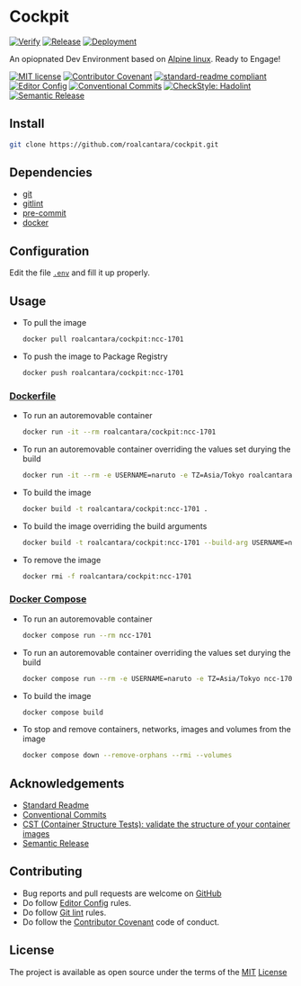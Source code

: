 # Cockpit

[![Verify](https://github.com/roalcantara/cockpit/actions/workflows/verify.yml/badge.svg)](https://github.com/roalcantara/cockpit/actions/workflows/verify.yml)
[![Release](https://github.com/roalcantara/cockpit/actions/workflows/release.yml/badge.svg)](https://github.com/roalcantara/cockpit/actions/workflows/release.yml)
[![Deployment](https://github.com/roalcantara/cockpit/actions/workflows/deployment.yml/badge.svg)](https://github.com/roalcantara/cockpit/actions/workflows/deployment.yml)

An opiopnated Dev Environment based on [Alpine linux][12]. Ready to Engage!

[![MIT license](https://img.shields.io/badge/License-MIT-brightgreen.svg)](./../LICENSE)
[![Contributor Covenant](https://img.shields.io/badge/Contributor%20Covenant-2.0-4baaaa.svg)][2]
[![standard-readme compliant](https://img.shields.io/badge/readme%20style-standard-brightgreen.svg)][5]
[![Editor Config](https://img.shields.io/badge/Editor%20Config-1.0.1-crimson.svg)][4]
[![Conventional Commits](https://img.shields.io/badge/Conventional%20Commits-1.0.0-yellow.svg)][3]
[![CheckStyle: Hadolint](https://img.shields.io/badge/check_style-hadolint-ee503e.svg)][11]
[![Semantic Release](https://img.shields.io/badge/%20%20%F0%9F%93%A6%F0%9F%9A%80-semantic--release-e10079.svg)][17]

## Install

```sh
git clone https://github.com/roalcantara/cockpit.git
```

## Dependencies

- [git][6]
- [gitlint][7]
- [pre-commit][8]
- [docker][9]

## Configuration

Edit the file [`.env`][15] and fill it up properly.

## Usage

- To pull the image

  ```sh
  docker pull roalcantara/cockpit:ncc-1701
  ```

- To push the image to Package Registry

  ```sh
  docker push roalcantara/cockpit:ncc-1701
  ```

### [Dockerfile][13]

- To run an autoremovable container

  ```sh
  docker run -it --rm roalcantara/cockpit:ncc-1701
  ```

- To run an autoremovable container overriding the values set durying the build

  ```sh
  docker run -it --rm -e USERNAME=naruto -e TZ=Asia/Tokyo roalcantara/cockpit:ncc-1701
  ```

- To build the image

  ```sh
  docker build -t roalcantara/cockpit:ncc-1701 .
  ```

- To build the image overriding the build arguments

  ```sh
  docker build -t roalcantara/cockpit:ncc-1701 --build-arg USERNAME=naruto --build-arg TZ=Asia/Tokyo .
  ```

- To remove the image

  ```sh
  docker rmi -f roalcantara/cockpit:ncc-1701
  ```

### [Docker Compose][14]

- To run an autoremovable container

  ```sh
  docker compose run --rm ncc-1701
  ```

- To run an autoremovable container overriding the values set durying the build

  ```sh
  docker compose run --rm -e USERNAME=naruto -e TZ=Asia/Tokyo ncc-1701
  ```

- To build the image

  ```sh
  docker compose build
  ```

- To stop and remove containers, networks, images and volumes from the image

  ```sh
  docker compose down --remove-orphans --rmi --volumes
  ```

## Acknowledgements

- [Standard Readme][5]
- [Conventional Commits][7]
- [CST (Container Structure Tests): validate the structure of your container images][16]
- [Semantic Release][17]

## Contributing

- Bug reports and pull requests are welcome on [GitHub][0]
- Do follow [Editor Config][4] rules.
- Do follow [Git lint][7] rules.
- Do follow the [Contributor Covenant][2] code of conduct.

## License

The project is available as open source under the terms of the [MIT][1] [License](LICENSE)

[0]: https://github.com/roalcantara/Dockers
[1]: https://opensource.org/licenses/MIT "Open Source Initiative"
[2]: https://contributor-covenant.org "A Code of Conduct for Open Source Communities"
[3]: https://conventionalcommits.org "Conventional Commits"
[4]: https://editorconfig.org "EditorConfig"
[5]: https://github.com/RichardLitt/standard-readme "Standard Readme"
[6]: https://git-scm.com "Git"
[7]: https://jorisroovers.com/gitlint "git commit message linter"
[8]: https://pre-commit.com "A framework for managing and maintaining multi-language pre-commit hooks"
[9]: https://docker.com "Docker: An open platform for developing, shipping, and running applications."
[11]: https://github.com/hadolint/hadolint "Dockerfile linter"
[12]: https://alpinelinux.org/ "Alpine Linux: A security-oriented, lightweight Linux distribution based on musl libc and busybox"
[13]: https://docs.docker.com/engine/reference/builder "Dockerfile reference"
[14]: https://docs.docker.com/compose/compose-file "Docker Compose"
[15]: https://docs.docker.com/compose/compose-file/#env_file "Docker Compose: Env_file format"
[16]: https://github.com/GoogleContainerTools/container-structure-test "CST (Container Structure Tests): validate the structure of your container images"
[17]: https://semantic-release.gitbook.io/semantic-release "Semantic Release"
